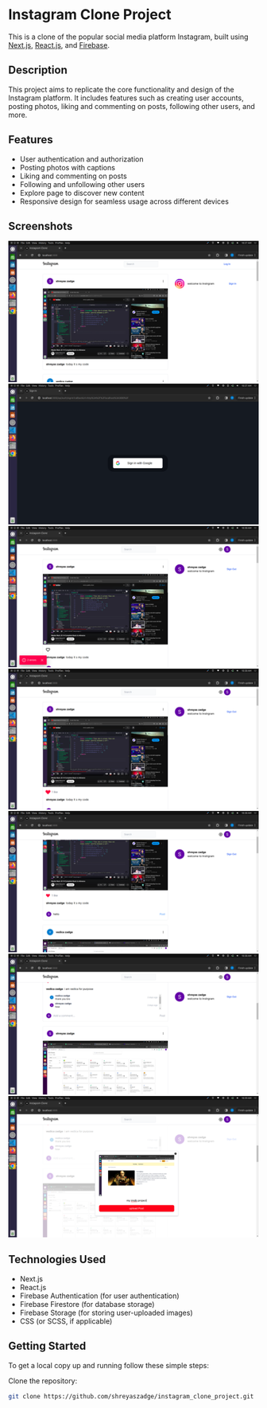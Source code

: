 # Instagram Clone Project

This is a clone of the popular social media platform Instagram, built using [Next.js](https://nextjs.org/), [React.js](https://reactjs.org/), and [Firebase](https://firebase.google.com/).

## Description

This project aims to replicate the core functionality and design of the Instagram platform. It includes features such as creating user accounts, posting photos, liking and commenting on posts, following other users, and more.

## Features

- User authentication and authorization
- Posting photos with captions
- Liking and commenting on posts
- Following and unfollowing other users
- Explore page to discover new content
- Responsive design for seamless usage across different devices

## Screenshots

![Homepage](public/1.png)
![Homepage](public/2.png)
![Homepage](public/3.png)
![Homepage](public/4.png)
![Homepage](public/5.png)
![Homepage](public/6.png)
![Homepage](public/7.png)



## Technologies Used

- Next.js
- React.js
- Firebase Authentication (for user authentication)
- Firebase Firestore (for database storage)
- Firebase Storage (for storing user-uploaded images)
- CSS (or SCSS, if applicable)

## Getting Started

To get a local copy up and running follow these simple steps:

 Clone the repository:
   ```sh
   git clone https://github.com/shreyaszadge/instagram_clone_project.git

